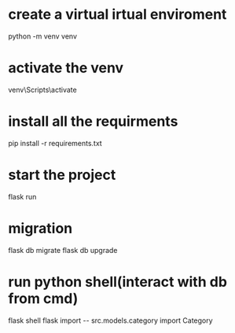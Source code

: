 # create a virtual irtual enviroment 
python -m venv venv

# activate the venv
venv\Scripts\activate

# install all the requirments
pip install -r requirements.txt

# start the project
flask run

# migration 
flask db migrate
flask db upgrade

# run python shell(interact with db from cmd)
flask shell
flask <path> import <class name of model> -- src.models.category import Category